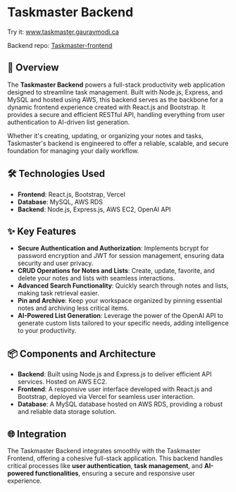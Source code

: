 # Taskmaster Backend

Try it:
www.taskmaster.gauravmodi.ca

Backend repo:
[Taskmaster-frontend](https://github.com/GauravSModi/Taskmaster "Taskmaster Frontend")

## 🚀 Overview

The **Taskmaster Backend** powers a full-stack productivity web application designed to streamline task management. Built with Node.js, Express, and MySQL and hosted using AWS, this backend serves as the backbone for a dynamic frontend experience created with React.js and Bootstrap. It provides a secure and efficient RESTful API, handling everything from user authentication to AI-driven list generation.

Whether it's creating, updating, or organizing your notes and tasks, Taskmaster's backend is engineered to offer a reliable, scalable, and secure foundation for managing your daily workflow.

## 🛠️ Technologies Used

- **Frontend**: React.js, Bootstrap, Vercel
- **Database**: MySQL, AWS RDS
- **Backend**: Node.js, Express.js, AWS EC2, OpenAI API

## ✨ Key Features

- **Secure Authentication and Authorization**: Implements bcrypt for password encryption and JWT for session management, ensuring data security and user privacy.
- **CRUD Operations for Notes and Lists**: Create, update, favorite, and delete your notes and lists with seamless interactions.
- **Advanced Search Functionality**: Quickly search through notes and lists, making task retrieval easier.
- **Pin and Archive**: Keep your workspace organized by pinning essential notes and archiving less critical items.
- **AI-Powered List Generation**: Leverage the power of the OpenAI API to generate custom lists tailored to your specific needs, adding intelligence to your productivity.

## 📦 Components and Architecture

- **Backend**: Built using Node.js and Express.js to deliver efficient API services. Hosted on AWS EC2.
- **Frontend**: A responsive user interface developed with React.js and Bootstrap, deployed via Vercel for seamless user interaction.
- **Database**: A MySQL database hosted on AWS RDS, providing a robust and reliable data storage solution.

## 🌐 Integration

The Taskmaster Backend integrates smoothly with the Taskmaster Frontend, offering a cohesive full-stack application. This backend handles critical processes like **user authentication**, **task management**, and **AI-powered functionalities**, ensuring a secure and responsive user experience.
